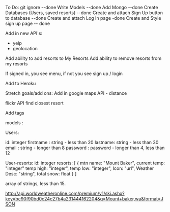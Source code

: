 
To Do:
git ignore --done
Write Models --done
Add Mongo --done
Create Databases (Users, saved resorts) --done
Create and attach Sign Up button to database --done
Create and attach Log In page -done
Create and Style sign up page -- done


Add in new API's:
  - yelp
  - geolocation

Add ability to add resorts to My Resorts
Add ability to remove resorts from my resorts

If signed in, you see menu, if not you see sign up / login

Add to Heroku

Stretch goals/add ons:
Add in google maps API - distance



flickr API
find closest resort

Add tags

models :

Users:

id: integer
firstname : string - less than 20
lastname: string - less than 30
email : string - longer than 8
password :  password - longer than 4, less than 12


User-resorts:
id: integer
resorts: [
  {
    mtn name: "Mount Baker",
    current temp: "integer"
    temp high: "integer",
    temp low: "integer",
    Icon: "url",
    Weather Desc: "string",
    total snow: float
  }
]

 array of strings, less than 15.

 http://api.worldweatheronline.com/premium/v1/ski.ashx?key=bc90f90bd0c24c27b4a231444162204&q=Mount+baker,wa&format=JSON
